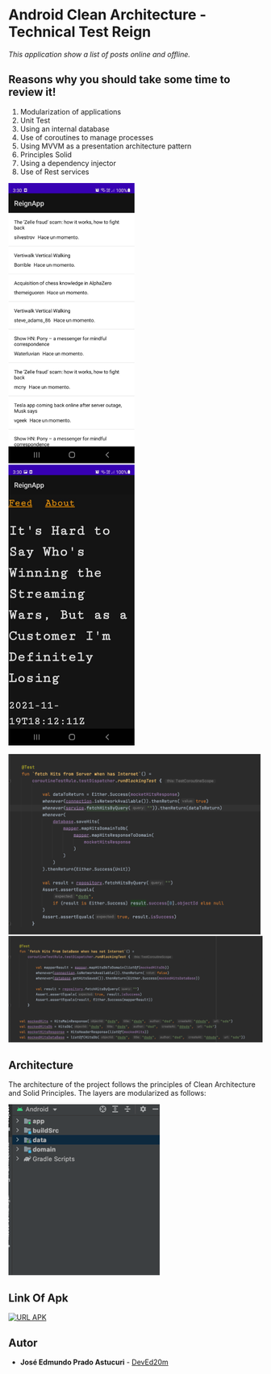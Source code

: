 # Android Clean Architecture - Technical Test Reign
_This application show a list of posts online and offline._

## Reasons why you should take some time to review it!
1. Modularization of applications
2. Unit Test
3. Using an internal database
4. Use of coroutines to manage processes
5. Using MVVM as a presentation architecture pattern
6. Principles Solid
7. Using a dependency injector
8. Use of Rest services


<img src="images/Image_list.jpeg" width="250">&nbsp;&nbsp;&nbsp;&nbsp;&nbsp;&nbsp;&nbsp;&nbsp;&nbsp;&nbsp;&nbsp;&nbsp;<img src="images/Image_webView.jpeg" width="250">

<img src="images/unitTestOne.png" width="500">
<img src="images/unitTestTwo.png" width="700">


## Architecture

The architecture of the project follows the principles of Clean Architecture and Solid Principles.
The layers are modularized as follows:

<img src="images/Architecture.png" width="300">


## Link Of Apk
[![URL APK](https://img.shields.io/badge/-REIGN_APP_V1-grey?logo=android)](https://drive.google.com/file/d/1jPLj3AK_6xjlOus2CxNNW9hGJ9iLqjuP/view?usp=sharing)

## Autor
* **José Edmundo Prado Astucuri** - [DevEd20m](https://github.com/DevEd20m)

